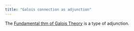 ```yaml
---
title: "Galois connection as adjunction"
---
```


The [Fundamental thm of Galois Theory](<notes/ntpy/Theorems/Field Theory/Fundamental thm of Galois Theory.md>) is a type of adjunction.
